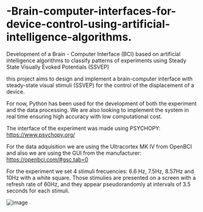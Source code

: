 # -Brain-computer-interfaces-for-device-control-using-artificial-intelligence-algorithms.
Development of a Brain - Computer Interface (BCI) based on artificial intelligence algorithms to classify patterns of experiments using Steady State Visually Evoked Potentials (SSVEP) 

this project aims to design and implement a brain-computer interface with steady-state visual stimuli (SSVEP) for the control of the displacement of a device. 

For now, Python has been used for the development of both the experiment and the data processing. We are also looking to implement the system in real time ensuring high accuracy with low computational cost.

The interface of the experiment was made using PSYCHOPY: https://www.psychopy.org/

For the data adquisition we are using the Ultracortex MK IV from OpenBCI and also we are using the GUI from the manufacturer: https://openbci.com/#gsc.tab=0

For the experiment we set 4 stimuli frecuencies: 6.6 Hz, 7.5Hz, 8.57Hz and 10Hz with a white square. Those stimulies are presented on a screen with a refresh rate of 60Hz, and they appear pseudorandomly at intervals of 3.5 seconds for each stimuli.

![image](https://user-images.githubusercontent.com/59260995/209015875-72eccc05-3e44-48af-9516-8ac86af9b075.png)




